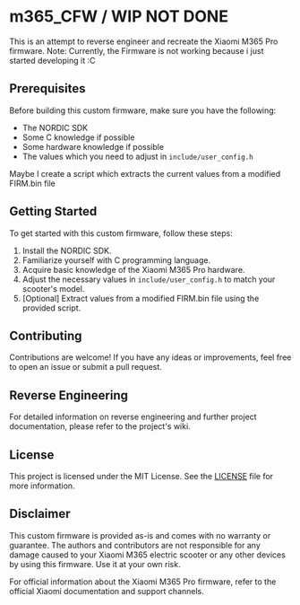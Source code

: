 # m365_CFW / WIP NOT DONE

This is an attempt to reverse engineer and recreate the Xiaomi M365 Pro firmware.
Note: Currently, the Firmware is not working because i just started developing it :C
## Prerequisites

Before building this custom firmware, make sure you have the following:

- The NORDIC SDK
- Some C knowledge if possible
- Some hardware knowledge if possible
- The values which you need to adjust in `include/user_config.h`

Maybe I create a script which extracts the current values from a modified FIRM.bin file

## Getting Started

To get started with this custom firmware, follow these steps:

1. Install the NORDIC SDK.
2. Familiarize yourself with C programming language.
3. Acquire basic knowledge of the Xiaomi M365 Pro hardware.
4. Adjust the necessary values in `include/user_config.h` to match your scooter's model.
5. [Optional] Extract values from a modified FIRM.bin file using the provided script.

## Contributing

Contributions are welcome! If you have any ideas or improvements, feel free to open an issue or submit a pull request.

## Reverse Engineering

For detailed information on reverse engineering and further project documentation, please refer to the project's wiki.

## License

This project is licensed under the MIT License. See the [LICENSE](LICENSE) file for more information.

## Disclaimer

This custom firmware is provided as-is and comes with no warranty or guarantee. The authors and contributors are not responsible for any damage caused to your Xiaomi M365 electric scooter or any other devices by using this firmware. Use it at your own risk.

For official information about the Xiaomi M365 Pro firmware, refer to the official Xiaomi documentation and support channels.
